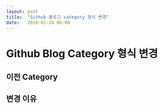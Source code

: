 ```yaml
---
layout: post
title:  "Github 블로그 category 형식 변경"
date:   2019-01-24 08:00
---
```


# Github Blog Category 형식 변경

## 이전 Category

## 변경 이유